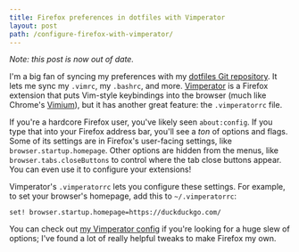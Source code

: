 ```yaml
---
title: Firefox preferences in dotfiles with Vimperator
layout: post
path: /configure-firefox-with-vimperator/
---
```


_Note: this post is now out of date._

I'm a big fan of syncing my preferences with my [dotfiles Git repository](https://gitlab.com/EvanHahn/dotfiles). It lets me sync my `.vimrc`, my `.bashrc`, and more. [Vimperator](http://www.vimperator.org/vimperator) is a Firefox extension that puts Vim-style keybindings into the browser (much like Chrome's [Vimium](https://vimium.github.io/)), but it has another great feature: the `.vimperatorrc` file.

If you're a hardcore Firefox user, you've likely seen `about:config`. If you type that into your Firefox address bar, you'll see a _ton_ of options and flags. Some of its settings are in Firefox's user-facing settings, like `browser.startup.homepage`. Other options are hidden from the menus, like `browser.tabs.closeButtons` to control where the tab close buttons appear. You can even use it to configure your extensions!

Vimperator's `.vimperatorrc` lets you configure these settings. For example, to set your browser's homepage, add this to `~/.vimperatorrc`:

```
set! browser.startup.homepage=https://duckduckgo.com/
```

You can check out [my Vimperator config](https://github.com/EvanHahn/dotfiles/blob/master/resources/vimperatorrc) if you're looking for a huge slew of options; I've found a lot of really helpful tweaks to make Firefox my own.
